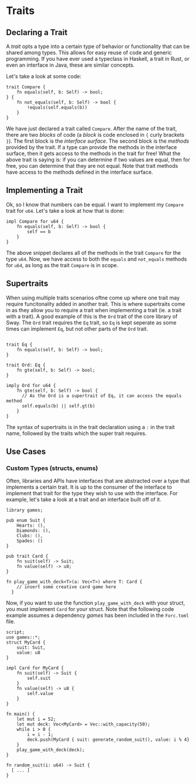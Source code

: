 # Traits

## Declaring a Trait

A _trait_ opts a type into a certain type of behavior or functionality that can be shared among types. This allows for easy reuse of code and generic programming. If you have ever used a typeclass in Haskell, a trait in Rust, or even an interface in Java, these are similar concepts.

Let's take a look at some code:

```sway
trait Compare {
    fn equals(self, b: Self) -> bool;
} {
    fn not_equals(self, b: Self) -> bool {
        !equals(self.equals(b))
    }
}
```

We have just declared a trait called `Compare`. After the name of the trait, there are two _blocks_ of code (a _block_ is code enclosed in `{` curly brackets `}`). The first block is the _interface surface_. The second block is the _methods_ provided by the trait. If a type can provide the methods in the interface surface, then it gets access to the methods in the trait for free! What the above trait is saying is: if you can determine if two values are equal, then for free, you can determine that they are not equal. Note that trait methods have access to the methods defined in the interface surface.

## Implementing a Trait

Ok, so I know that numbers can be equal. I want to implement my `Compare` trait for `u64`. Let's take a look at how that is done:

```sway
impl Compare for u64 {
    fn equals(self, b: Self) -> bool {
        self == b
    }
}
```

The above snippet declares all of the methods in the trait `Compare` for the type `u64`. Now, we have access to both the `equals` and `not_equals` methods for `u64`, as long as the trait `Compare` is in scope.

## Supertraits

When using multiple traits scenarios oftne come up where one trait may require funcitonality added in another trait. This is where supertraits come in as they allow you to require a trait when implementing a
trait (ie. a trait with a trait). A good example of this is the `Ord` trait of the core library of Sway. The `Ord` trait requires the `Eq` trait, so `Eq` is kept seperate as some times can implement `Eq`,
but not other parts of the `Ord` trait. 

```sway

trait Eq {
	fn equals(self, b: Self) -> bool;
}

trait Ord: Eq {
	fn gte(self, b: Self) -> bool;
}

imply Ord for u64 {
	fn gte(self, b: Self) -> bool {
	  // As the Ord is a supertrait of Eq, it can access the equals method
	  self.equals(b) || self.gt(b)
	}
}
```

The syntax of supertraits is in the trait declaration using a `:` in the trait name, followed by the traits which the super trait requires.

## Use Cases

### Custom Types (structs, enums)

Often, libraries and APIs have interfaces that are abstracted over a type that implements a certain trait. It is up to the consumer of the interface to implement that trait for the type they wish to use with the interface. For example, let's take a look at a trait and an interface built off of it.

```sway
library games;

pub enum Suit {
    Hearts: (),
    Diamonds: (),
    Clubs: (),
    Spades: ()
}

pub trait Card {
    fn suit(self) -> Suit;
    fn value(self) -> u8;
}

fn play_game_with_deck<T>(a: Vec<T>) where T: Card {
    // insert some creative card game here
  }
```


Now, if you want to use the function `play_game_with_deck` with your struct, you must implement `Card` for your struct. Note that the following code example assumes a dependency _games_ has been included in the `Forc.toml` file.

```sway
script;
use games::*;
struct MyCard {
    suit: Suit,
    value: u8
}

impl Card for MyCard {
    fn suit(self) -> Suit {
        self.suit
    }
    fn value(self) -> u8 {
        self.value
    }
}

fn main() {
    let mut i = 52;
    let mut deck: Vec<MyCard> = Vec::with_capacity(50);
    while i > 0 {
        i = i - 1;
        deck.push(MyCard { suit: generate_random_suit(), value: i % 4}
    }
    play_game_with_deck(deck);
}

fn random_suit(i: u64) -> Suit {
  [ ... ]
}
```
